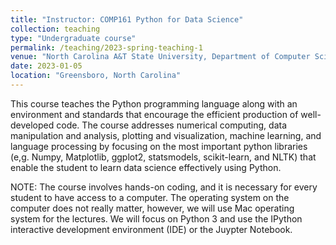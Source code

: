```yaml
---
title: "Instructor: COMP161 Python for Data Science"
collection: teaching
type: "Undergraduate course"
permalink: /teaching/2023-spring-teaching-1
venue: "North Carolina A&T State University, Department of Computer Science"
date: 2023-01-05
location: "Greensboro, North Carolina"
---
```

This course teaches the Python programming language along with an environment and standards that encourage the efficient production of well-developed code. The course addresses numerical computing, data manipulation and analysis, plotting and visualization, machine learning, and language processing by focusing on the most important python libraries (e,g. Numpy, Matplotlib, ggplot2, statsmodels, scikit-learn, and NLTK) that enable the student to learn data science effectively using Python.

NOTE: The course involves hands-on coding, and it is necessary for every student to have access to a computer. The operating system on the computer does not really matter, however, we will use Mac operating system for the lectures. We will focus on Python 3 and use the IPython interactive development environment (IDE) or the Juypter Notebook. 

